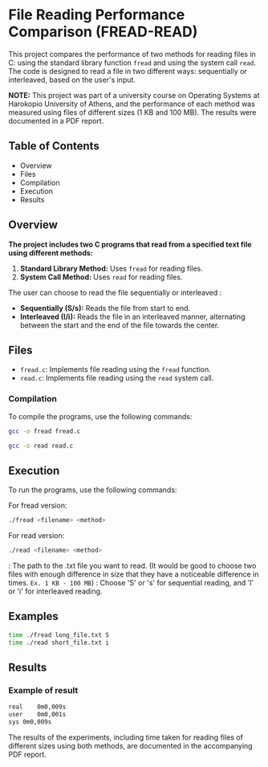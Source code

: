 # File Reading Performance Comparison (FREAD-READ)

This project compares the performance of two methods for reading files in C: using the standard library function `fread` and using the system call `read`. The code is designed to read a file in two different ways: sequentially or interleaved, based on the user's input.

**NOTE:** This project was part of a university course on Operating Systems at Harokopio University of Athens, and the performance of each method was measured using files of different sizes (1 KB and 100 MB). The results were documented in a PDF report.

## Table of Contents
- Overview
- Files
- Compilation
- Execution
- Results

## Overview

**The project includes two C programs that read from a specified text file using different methods:**
1. **Standard Library Method:** Uses `fread` for reading files.
2. **System Call Method:** Uses `read` for reading files.

The user can choose to read the file sequentially or interleaved <method>:
- **Sequentially (S/s):** Reads the file from start to end.
- **Interleaved (I/i):** Reads the file in an interleaved manner, alternating between the start and the end of the file towards the center.

## Files
- `fread.c`: Implements file reading using the `fread` function.
- `read.c`: Implements file reading using the `read` system call.

### Compilation

To compile the programs, use the following commands:

```sh
gcc -o fread fread.c
```
```sh
gcc -o read read.c
```
## Execution
To run the programs, use the following commands:

For fread version:
```sh
./fread <filename> <method>
```

For read version:
```sh
./read <filename> <method>
```
<filename>: The path to the .txt file you want to read. (It would be good to choose two files with enough difference in size that they have a noticeable difference in times. `Ex. 1 KB - 100 MB`)
<method>: Choose 'S' or 's' for sequential reading, and 'I' or 'i' for interleaved reading.

## Examples
```sh
time ./fread long_file.txt S
time ./read short_file.txt i
```
## Results
### Example of result

```sh
real	0m0,009s
user	0m0,001s
sys	0m0,009s
```
The results of the experiments, including time taken for reading files of different sizes using both methods, are documented in the accompanying PDF report.
